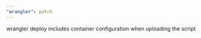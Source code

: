 ```yaml
---
"wrangler": patch
---
```


wrangler deploy includes container configuration when uploading the script
